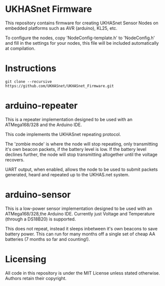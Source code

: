 UKHASnet Firmware
==========

This repository contains firmware for creating UKHASnet Sensor Nodes on embedded platforms such as AVR (arduino), KL25, etc.


To configure the nodes, copy 'NodeConfig-template.h' to 'NodeConfig.h' and fill in the settings for your nodes, this file will be included automatically at compilation.

Instructions
===

```
git clone --recursive https://github.com/UKHASnet/UKHASnet_Firmware.git
```

arduino-repeater
======

This is a repeater implementation designed to be used with an ATMega168/328 and the Arduino IDE.

This code implements the UKHASnet repeating protocol.

The 'zombie mode' is where the node will stop repeating, only transmitting it's own beacon packets, if the battery level is low. If the battery level declines further, the node will stop transmitting altogether until the voltage recovers.

UART output, when enabled, allows the node to be used to submit packets generated, heard and repeated up to the UKHAS.net system.

arduino-sensor
======

This is a low-power sensor implementation designed to be used with an ATMega168/328,the Arduino IDE. Currently just Voltage and Temperature (through a DS18B20) is supported.

This does not repeat, instead it sleeps inbetween it's own beacons to save battery power. This can run for many months off a single set of cheap AA batteries (7 months so far and counting!).

Licensing
=======

All code in this repository is under the MIT License unless stated otherwise. Authors retain their copyright.
